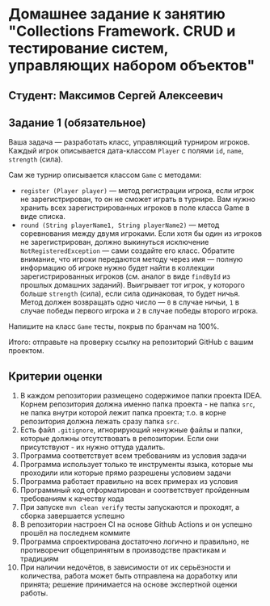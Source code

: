 # Домашнее задание к занятию "Collections Framework. CRUD и тестирование систем, управляющих набором объектов"

## Студент: Максимов Сергей Алексеевич

## Задание 1 (обязательное)

Ваша задача — разработать класс, управляющий турниром игроков. Каждый игрок описывается дата-классом ```Player``` с полями ```id```, ```name```, ```strength``` (сила).

Сам же турнир описывается классом ```Game``` с методами:

* ```register (Player player)``` — метод регистрации игрока, если игрок не зарегистрирован, то он не сможет играть в турнире. Вам нужно хранить всех зарегистрированных игроков в поле класса Game в виде списка.
* ```round (String playerName1, String playerName2)``` — метод соревнования между двумя игроками. Если хотя бы один из игроков не зарегистрирован, должно выкинуться исключение ```NotRegisteredException``` — сами создайте его класс. Обратите внимание, что игроки передаются методу через имя — полную информацию об игроке нужно будет найти в коллекции зарегистрированных игроков (см. аналог в виде ```findById``` из прошлых домашних заданий). Выигрывает тот игрок, у которого больше ```strength``` (сила), если сила одинаковая, то будет ничья. Метод должен возвращать одно число — ```0``` в случае ничьи, ```1``` в случае победы первого игрока и ```2``` в случае победы второго игрока.

Напишите на класс ```Game``` тесты, покрыв по бранчам на 100%.

Итого: отправьте на проверку ссылку на репозиторий GitHub с вашим проектом.

## Критерии оценки

1. В каждом репозитории размещено содержимое папки проекта IDEA. Корнем репозитория должна именно папка проекта - не папка ```src```, не папка внутри которой лежит папка проекта; т.о. в корне репозитория должна лежать сразу папка ```src```.
2. Есть файл ```.gitignore```, игнорирующий ненужные файлы и папки, которые должны отсутствовать в репозитории. Если они присутствуют - их нужно оттуда удалить.
3. Программа соответствует всем требованиям из условия задачи
4. Программа использует только те инструменты языка, которые мы проходили или которые прямо разрешены условием задачи
5. Программа работает правильно на всех примерах из условия
6. Программный код отформатирован и соответствует пройденным требованиям к качеству кода
7. При запуске ```mvn clean verify``` тесты запускаются и проходят, а сборка завершается успешно
8. В репозитории настроен CI на основе Github Actions и он успешно прошёл на последнем коммите
9. Программа спроектирована достаточно логично и правильно, не противоречит общепринятым в производстве практикам и традициям
10. При наличии недочётов, в зависимости от их серьёзности и количества, работа может быть отправлена на доработку или принята; решение принимается на основе экспертной оценки работы.